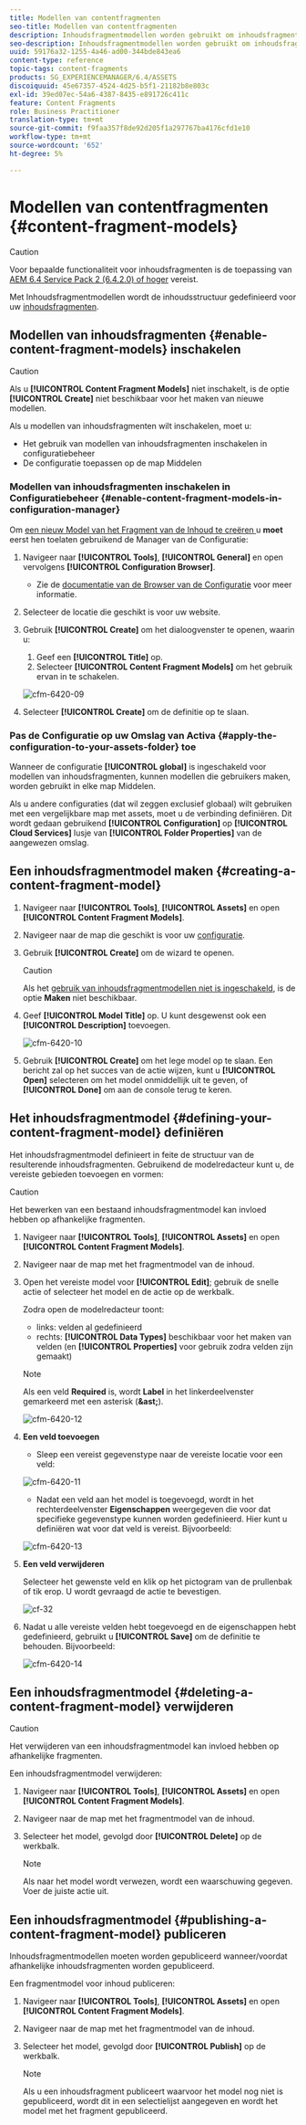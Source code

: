 ```yaml
---
title: Modellen van contentfragmenten
seo-title: Modellen van contentfragmenten
description: Inhoudsfragmentmodellen worden gebruikt om inhoudsfragmenten met gestructureerde inhoud te maken.
seo-description: Inhoudsfragmentmodellen worden gebruikt om inhoudsfragmenten met gestructureerde inhoud te maken.
uuid: 59176a32-1255-4a46-ad00-344bde843ea6
content-type: reference
topic-tags: content-fragments
products: SG_EXPERIENCEMANAGER/6.4/ASSETS
discoiquuid: 45e67357-4524-4d25-b5f1-21182b8e803c
exl-id: 39ed07ec-54a6-4387-8435-e891726c411c
feature: Content Fragments
role: Business Practitioner
translation-type: tm+mt
source-git-commit: f9faa357f8de92d205f1a297767ba4176cfd1e10
workflow-type: tm+mt
source-wordcount: '652'
ht-degree: 5%

---
```


# Modellen van contentfragmenten {#content-fragment-models}

>[!CAUTION]
>
>Voor bepaalde functionaliteit voor inhoudsfragmenten is de toepassing van [AEM 6.4 Service Pack 2 (6.4.2.0) of hoger](../release-notes/sp-release-notes.md) vereist.

Met Inhoudsfragmentmodellen wordt de inhoudsstructuur gedefinieerd voor uw [inhoudsfragmenten](content-fragments.md).

## Modellen van inhoudsfragmenten {#enable-content-fragment-models} inschakelen

>[!CAUTION]
>
>Als u **[!UICONTROL Content Fragment Models]** niet inschakelt, is de optie **[!UICONTROL Create]** niet beschikbaar voor het maken van nieuwe modellen.

Als u modellen van inhoudsfragmenten wilt inschakelen, moet u:

* Het gebruik van modellen van inhoudsfragmenten inschakelen in configuratiebeheer
* De configuratie toepassen op de map Middelen

### Modellen van inhoudsfragmenten inschakelen in Configuratiebeheer {#enable-content-fragment-models-in-configuration-manager}

Om [een nieuw Model van het Fragment van de Inhoud te creëren ](#creating-a-content-fragment-model) u **moet** eerst hen toelaten gebruikend de Manager van de Configuratie:

1. Navigeer naar **[!UICONTROL Tools]**, **[!UICONTROL General]** en open vervolgens **[!UICONTROL Configuration Browser]**.
   * Zie de [documentatie van de Browser van de Configuratie](/help/sites-administering/configurations.md) voor meer informatie.
1. Selecteer de locatie die geschikt is voor uw website.
1. Gebruik **[!UICONTROL Create]** om het dialoogvenster te openen, waarin u:

   1. Geef een **[!UICONTROL Title]** op.
   1. Selecteer **[!UICONTROL Content Fragment Models]** om het gebruik ervan in te schakelen.

   ![cfm-6420-09](assets/cfm-6420-09.png)

1. Selecteer **[!UICONTROL Create]** om de definitie op te slaan.

### Pas de Configuratie op uw Omslag van Activa {#apply-the-configuration-to-your-assets-folder} toe

Wanneer de configuratie **[!UICONTROL global]** is ingeschakeld voor modellen van inhoudsfragmenten, kunnen modellen die gebruikers maken, worden gebruikt in elke map Middelen.

Als u andere configuraties (dat wil zeggen exclusief globaal) wilt gebruiken met een vergelijkbare map met assets, moet u de verbinding definiëren. Dit wordt gedaan gebruikend **[!UICONTROL Configuration]** op **[!UICONTROL Cloud Services]** lusje van **[!UICONTROL Folder Properties]** van de aangewezen omslag.

## Een inhoudsfragmentmodel maken {#creating-a-content-fragment-model}

1. Navigeer naar **[!UICONTROL Tools]**, **[!UICONTROL Assets]** en open **[!UICONTROL Content Fragment Models]**.
1. Navigeer naar de map die geschikt is voor uw [configuratie](#enable-content-fragment-models).
1. Gebruik **[!UICONTROL Create]** om de wizard te openen.

   >[!CAUTION]
   >
   >Als het [gebruik van inhoudsfragmentmodellen niet is ingeschakeld](#enable-content-fragment-models), is de optie **Maken** niet beschikbaar.

1. Geef **[!UICONTROL Model Title]** op. U kunt desgewenst ook een **[!UICONTROL Description]** toevoegen.

   ![cfm-6420-10](assets/cfm-6420-10.png)

1. Gebruik **[!UICONTROL Create]** om het lege model op te slaan. Een bericht zal op het succes van de actie wijzen, kunt u **[!UICONTROL Open]** selecteren om het model onmiddellijk uit te geven, of **[!UICONTROL Done]** om aan de console terug te keren.

## Het inhoudsfragmentmodel {#defining-your-content-fragment-model} definiëren

Het inhoudsfragmentmodel definieert in feite de structuur van de resulterende inhoudsfragmenten. Gebruikend de modelredacteur kunt u, de vereiste gebieden toevoegen en vormen:

>[!CAUTION]
>
>Het bewerken van een bestaand inhoudsfragmentmodel kan invloed hebben op afhankelijke fragmenten.

1. Navigeer naar **[!UICONTROL Tools]**, **[!UICONTROL Assets]** en open **[!UICONTROL Content Fragment Models]**.

1. Navigeer naar de map met het fragmentmodel van de inhoud.
1. Open het vereiste model voor **[!UICONTROL Edit]**; gebruik de snelle actie of selecteer het model en de actie op de werkbalk.

   Zodra open de modelredacteur toont:

   * links: velden al gedefinieerd
   * rechts: **[!UICONTROL Data Types]** beschikbaar voor het maken van velden (en **[!UICONTROL Properties]** voor gebruik zodra velden zijn gemaakt)

   >[!NOTE]
   >
   >Als een veld **Required** is, wordt **Label** in het linkerdeelvenster gemarkeerd met een asterisk (**&amp;ast;**).

   ![cfm-6420-12](assets/cfm-6420-12.png)

1. **Een veld toevoegen**

   * Sleep een vereist gegevenstype naar de vereiste locatie voor een veld:

   ![cfm-6420-11](assets/cfm-6420-11.png)

   * Nadat een veld aan het model is toegevoegd, wordt in het rechterdeelvenster **Eigenschappen** weergegeven die voor dat specifieke gegevenstype kunnen worden gedefinieerd. Hier kunt u definiëren wat voor dat veld is vereist. Bijvoorbeeld:

   ![cfm-6420-13](assets/cfm-6420-13.png)

1. **Een veld verwijderen**

   Selecteer het gewenste veld en klik op het pictogram van de prullenbak of tik erop. U wordt gevraagd de actie te bevestigen.

   ![cf-32](assets/cf-32.png)

1. Nadat u alle vereiste velden hebt toegevoegd en de eigenschappen hebt gedefinieerd, gebruikt u **[!UICONTROL Save]** om de definitie te behouden. Bijvoorbeeld:

   ![cfm-6420-14](assets/cfm-6420-14.png)

## Een inhoudsfragmentmodel {#deleting-a-content-fragment-model} verwijderen

>[!CAUTION]
>
>Het verwijderen van een inhoudsfragmentmodel kan invloed hebben op afhankelijke fragmenten.

Een inhoudsfragmentmodel verwijderen:

1. Navigeer naar **[!UICONTROL Tools]**, **[!UICONTROL Assets]** en open **[!UICONTROL Content Fragment Models]**.

1. Navigeer naar de map met het fragmentmodel van de inhoud.
1. Selecteer het model, gevolgd door **[!UICONTROL Delete]** op de werkbalk.

   >[!NOTE]
   >
   >Als naar het model wordt verwezen, wordt een waarschuwing gegeven. Voer de juiste actie uit.

## Een inhoudsfragmentmodel {#publishing-a-content-fragment-model} publiceren

Inhoudsfragmentmodellen moeten worden gepubliceerd wanneer/voordat afhankelijke inhoudsfragmenten worden gepubliceerd.

Een fragmentmodel voor inhoud publiceren:

1. Navigeer naar **[!UICONTROL Tools]**, **[!UICONTROL Assets]** en open **[!UICONTROL Content Fragment Models]**.

1. Navigeer naar de map met het fragmentmodel van de inhoud.
1. Selecteer het model, gevolgd door **[!UICONTROL Publish]** op de werkbalk.

   >[!NOTE]
   >
   >Als u een inhoudsfragment publiceert waarvoor het model nog niet is gepubliceerd, wordt dit in een selectielijst aangegeven en wordt het model met het fragment gepubliceerd.
